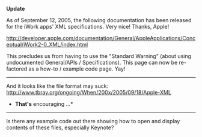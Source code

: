 

**Update**

As of September 12, 2005, the following documentation has been released for the iWork apps' XML specifications. Very nice! Thanks, Apple!

http://developer.apple.com/documentation/General/AppleApplications/Conceptual/iWork2-0_XML/index.html

This precludes us from having to use the "Standard Warning" (about using undocumented General/APIs / Specifications). This page can now be re-factored as a how-to / example code page. Yay!

----

And it looks like the file format may suck: http://www.tbray.org/ongoing/When/200x/2005/09/18/Apple-XML

* **That's** encouraging ...*

----

Is there any example code out there showing how to open and display contents of these files, especially Keynote?